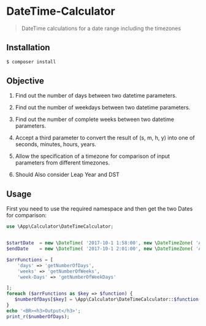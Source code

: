 # DateTime-Calculator

> DateTime calculations for a date range including the timezones

## Installation

```bash
$ composer install
```
## Objective
1. Find out the number of days between two datetime parameters.

2. Find out the number of weekdays between two datetime parameters.

3. Find out the number of complete weeks between two datetime parameters.

4. Accept a third parameter to convert the result of (s, m, h, y) into one of seconds, minutes, hours, years.

5. Allow the specification of a timezone for comparison of input parameters from different timezones.

6. Should Also consider Leap Year and DST

## Usage

First you need to use the required namespace and then get the two Dates for comparison:

```php
use \App\Calculator\DateTimeCalculator;


$startDate 	= new \DateTime( '2017-10-1 1:58:00', new \DateTimeZone( 'Australia/Adelaide' ) );
$endDate 	= new \DateTime( '2017-10-1 2:01:00', new \DateTimeZone( 'Australia/Adelaide' ) );

$arrFunctions = [
    'days' => 'getNumberOfDays',
    'weeks' => 'getNumberOfWeeks',
    'week-Days' => 'getNumberOfWeekDays'

];
foreach ($arrFunctions as $key => $function) {
   $numberOfDays[$key] = \App\Calculator\DateTimeCalculator::$function( $startDate, $endDate );
}
echo '<BR><h3>Output</h3>';
print_r($numberOfDays);

```



